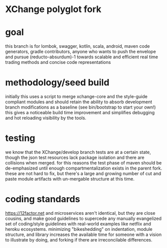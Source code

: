 # XChange polyglot fork


goal
=====

this branch is for lombok, swagger, kotlin, scala, android, maven code generators, gradle contributors, anyone who wants to push the envelope and pursue (reducto-absurdum)-1 towards scalable and efficient real time trading methods and concise code representations 

methodology/seed build
=====
initially this uses a script to merge xchange-core and the style-guide compliant modules and should retain the ability to absorb development branch modifications as a baseline (see bin/bootstrap to start your own!)  this gives a noticeable build time improvement and simplifies debugging and hot reloading visibility by the tools.

testing
======
we know that the XChange/develop branch tests are at a certain state, though the json test resources lack package isolation and there are collisions when merged.  for this reasons the test phase of maven should be de-emphasized until enough compartmentalization exists in the parent fork.  these are not hard to fix, but there's a large and growing number of cut and paste module artifacts with un-mergable structure at this time.

coding standards
======
https://12factor.net and microservices aren't identical, but they are close cousins, and make good guidelines to supercede any manually evangelized set of coding/style guidelines with real-world examples like netflix and heroku ecosystems.  minimizing "bikeshedding" on indentation, module structure, and library increases the available time for someone with a vision to illustrate by doing, and forking if there are irreconcilable differences.
